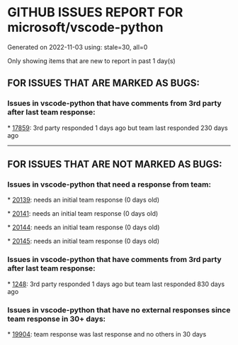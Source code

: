 
# GITHUB ISSUES REPORT FOR microsoft/vscode-python


Generated on 2022-11-03 using: stale=30, all=0


Only showing items that are new to report in past 1 day(s)


## FOR ISSUES THAT ARE MARKED AS BUGS:


### Issues in vscode-python that have comments from 3rd party after last team response:


\* [17859](https://github.com/microsoft/vscode-python/issues/17859 "Process picker dropdown does not show on WSL environment."): 3rd party responded 1 days ago but team last responded 230 days ago

---

## FOR ISSUES THAT ARE NOT MARKED AS BUGS:


### Issues in vscode-python that need a response from team:


\* [20139](https://github.com/microsoft/vscode-python/issues/20139 "Allow pasting Excel cells into Python as lists"): needs an initial team response (0 days old)

\* [20141](https://github.com/microsoft/vscode-python/issues/20141 "VSCode doesn't Run/Debug python with pyenv's virtualenv"): needs an initial team response (0 days old)

\* [20144](https://github.com/microsoft/vscode-python/issues/20144 "Trouble activating newly created conda environment via &quot;terminal.integrated.profiles.windows&quot; args"): needs an initial team response (0 days old)

\* [20145](https://github.com/microsoft/vscode-python/issues/20145 "Remote ssh: Discovering Python Interpreters forever"): needs an initial team response (0 days old)

### Issues in vscode-python that have comments from 3rd party after last team response:


\* [1248](https://github.com/microsoft/vscode-python/issues/1248 "Can't expand to check the data of a Variable when debugging pytorch code"): 3rd party responded 1 days ago but team last responded 830 days ago

### Issues in vscode-python that have no external responses since team response in 30+ days:


\* [19904](https://github.com/microsoft/vscode-python/issues/19904 "Select interpreter is confusing"): team response was last response and no others in 30 days
